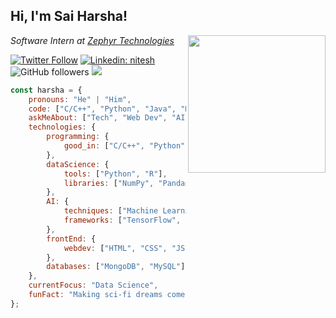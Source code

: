 <h2>Hi, I'm Sai Harsha!</h2>
<img align='right' src="https://media.giphy.com/media/M9gbBd9nbDrOTu1Mqx/giphy.gif" width="220">
<p><em>Software Intern at <a href="https://zephyrtechnologies.co/">Zephyr Technologies</a></em></p>

[![Twitter Follow](https://img.shields.io/twitter/follow/saiharsha3377?label=Follow)](https://twitter.com/intent/follow?screen_name=saiharsha3377)
[![Linkedin: nitesh](https://img.shields.io/badge/-harsha-blue?style=flat-square&logo=Linkedin&logoColor=white&link=https://www.linkedin.com/in/saiharsha3377/)](https://www.linkedin.com/in/saiharsha3377/)
![GitHub followers](https://img.shields.io/github/followers/saiharsha3377?label=Follow&style=social)
![](https://visitor-badge.glitch.me/badge?page_id=saiharsha3377.saiharsha3377)

```javascript
const harsha = {
    pronouns: "He" | "Him",
    code: ["C/C++", "Python", "Java", "HTML", "CSS", "Javascript", "Mojo"],
    askMeAbout: ["Tech", "Web Dev", "AI", "Data Science", "Machine Learning", "Deep Learning"],
    technologies: {
        programming: {
            good_in: ["C/C++", "Python", "R"]
        },
        dataScience: {
            tools: ["Python", "R"],
            libraries: ["NumPy", "Pandas", "Matplotlib", "Scikit-learn"]
        },
        AI: {
            techniques: ["Machine Learning", "Deep Learning", "Natural Language Processing"],
            frameworks: ["TensorFlow", "PyTorch"]
        },
        frontEnd: {
            webdev: ["HTML", "CSS", "JS"]
        },
        databases: ["MongoDB", "MySQL"]
    },
    currentFocus: "Data Science",
    funFact: "Making sci-fi dreams come true, One algorithm at a time😅.;"
};
```
